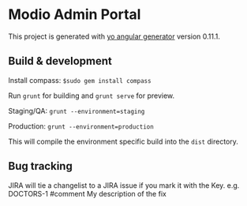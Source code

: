 # Modio Admin Portal

This project is generated with [yo angular generator](https://github.com/yeoman/generator-angular)
version 0.11.1.

## Build & development

Install compass: `$sudo gem install compass`

Run `grunt` for building and `grunt serve` for preview.

Staging/QA: `grunt --environment=staging`

Production: `grunt --environment=production`

This will compile the environment specific build into the `dist` directory.

## Bug tracking

JIRA will tie a changelist to a JIRA issue if you mark it with the Key. e.g.
DOCTORS-1 #comment My description of the fix

